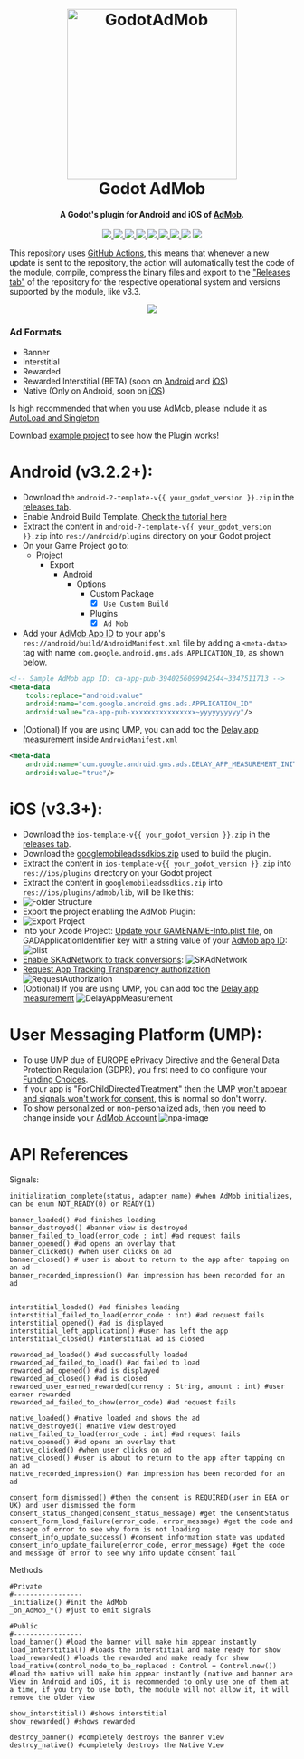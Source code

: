 
<h1 align="center">
  <br>
  <img src="https://i.imgur.com/T3Beai0.png" alt="GodotAdMob" width="300">
  <br>
  Godot AdMob
  <br>
</h1>

<h4 align="center">A Godot's plugin for Android and iOS of <a href="https://admob.google.com" target="_blank">AdMob</a>.</h4>

<p align="center">
  <a href="https://github.com/Poing-Studios/Godot-AdMob-Android-iOS/actions/workflows/release_ios_v3_3+.yml">
    <img src="https://github.com/Poing-Studios/Godot-AdMob-Android-iOS/workflows/Build%20iOS%203.3+/badge.svg">
  </a>
  <a href="https://cocoapods.org/pods/Google-Mobile-Ads-SDK">
    <img src="https://img.shields.io/cocoapods/v/Google-Mobile-Ads-SDK?label=GAD%20SDK%20iOS">
  </a>
  <a href="https://github.com/Poing-Studios/Godot-AdMob-Android-iOS/actions">
    <img src="https://github.com/Poing-Studios/Godot-AdMob-Android-iOS/workflows/Build%20Android/badge.svg">
  </a>
  <a href="https://github.com/Poing-Studios/Godot-AdMob-Android-iOS/blob/master/android/admob/admob/build.gradle#L30">
    <img src="https://img.shields.io/badge/GAD%20SDK%20Android-v20.0.0-informational">
  </a>
  <a href="https://github.com/Poing-Studios/Godot-AdMob-Android-iOS/actions">
    <img src="https://github.com/Poing-Studios/Godot-AdMob-Android-iOS/workflows/Copy%20admob_api%2F/badge.svg">
  </a>
  <a href="https://github.com/Poing-Studios/Godot-AdMob-Android-iOS/actions">
    <img src="https://github.com/Poing-Studios/Godot-AdMob-Android-iOS/workflows/Export%20for%20Android%20and%20iOS/badge.svg">
  </a>
  <a href="https://github.com/Poing-Studios/Godot-AdMob-Android-iOS/releases">
    <img src="https://img.shields.io/github/downloads/Poing-Studios/Godot-AdMob-Android-iOS/total?style=social">
  </a>
  <img src="https://img.shields.io/github/stars/Poing-Studios/Godot-AdMob-Android-iOS?style=social">
  <img src="https://img.shields.io/github/license/Poing-Studios/Godot-AdMob-Android-iOS?style=plastic">
</p>

This repository uses [GitHub Actions](https://github.com/features/actions), this means that whenever a new update is sent to the repository, the action will automatically test the code of the module, compile, compress the binary files and export to the ["Releases tab"](https://github.com/Poing-Studios/Godot-AdMob-Android-iOS/releases) of the repository for the respective operational system and versions supported by the module, like v3.3.


<p align="center">
	<img align="center" src="https://i.imgur.com/u5y2GEx.png">
</p>

### Ad Formats
- Banner 
- Interstitial
- Rewarded
- Rewarded Interstitial (BETA) (soon on [Android](https://developers.google.com/admob/android/rewarded-interstitial) and [iOS](https://developers.google.com/admob/ios/rewarded-interstitial))
- Native (Only on Android, soon on [iOS](https://developers.google.com/admob/ios/native/start))

Is high recommended that when you use AdMob, please include it as [AutoLoad and Singleton](https://docs.godotengine.org/en/stable/getting_started/step_by_step/singletons_autoload.html)

Download [example project](https://github.com/Poing-Studios/Godot-AdMob-Android-iOS/tree/master/example) to see how the Plugin works!

# Android (v3.2.2+):
- Download the ```android-?-template-v{{ your_godot_version }}.zip``` in the [releases tab](https://github.com/Poing-Studios/Godot-AdMob-Android-iOS/releases/tag/Android_v3.2.2%2B).
- Enable Android Build Template. [Check the tutorial here](https://docs.godotengine.org/en/stable/getting_started/workflow/export/android_custom_build.html)
- Extract the content in ```android-?-template-v{{ your_godot_version }}.zip``` into ```res://android/plugins``` directory on your Godot project
- On your Game Project go to:
	- Project
		- Export
			- Android
				- Options
					- Custom Package 
						- [x] ```Use Custom Build```
					- Plugins 
						- [x] ```Ad Mob```
- Add your [AdMob App ID](https://support.google.com/admob/answer/7356431) to your app's ```res://android/build/AndroidManifest.xml``` file by adding a ```<meta-data>``` tag with name ```com.google.android.gms.ads.APPLICATION_ID```, as shown below.

``` xml
<!-- Sample AdMob app ID: ca-app-pub-3940256099942544~3347511713 -->
<meta-data
	tools:replace="android:value"
	android:name="com.google.android.gms.ads.APPLICATION_ID"
	android:value="ca-app-pub-xxxxxxxxxxxxxxxx~yyyyyyyyyy"/>
```

- (Optional) If you are using UMP, you can add too the [Delay app measurement](https://developers.google.com/admob/ump/android/quick-start#delay_app_measurement_optional) inside ```AndroidManifest.xml``` 

``` xml
<meta-data
	android:name="com.google.android.gms.ads.DELAY_APP_MEASUREMENT_INIT"
	android:value="true"/>
```

# iOS (v3.3+):
- Download the ```ios-template-v{{ your_godot_version }}.zip``` in the [releases tab](https://github.com/Poing-Studios/Godot-AdMob-Android-iOS/releases/tag/iOS_v3.3%2B).
- Download the [googlemobileadssdkios.zip](https://github.com/Poing-Studios/Godot-AdMob-Android-iOS/releases/download/iOS_v3.3%2B/googlemobileadssdkios.zip) used to build the plugin.
- Extract the content in ```ios-template-v{{ your_godot_version }}.zip``` into ```res://ios/plugins``` directory on your Godot project
- Extract the content in ```googlemobileadssdkios.zip``` into ```res://ios/plugins/admob/lib```, will be like this:
- ![Folder Structure](https://i.imgur.com/Xdj8yqV.png)
- Export the project enabling the AdMob Plugin:
- ![Export Project](https://i.imgur.com/4Zm3sjp.png)
- Into your Xcode Project: [Update your GAMENAME-Info.plist file](https://developers.google.com/admob/ios/quick-start#update_your_infoplist), on GADApplicationIdentifier key with a string value of your [AdMob app ID](https://support.google.com/admob/answer/7356431):
![plist](https://i.imgur.com/1tcKXx5.png)
- [Enable SKAdNetwork to track conversions](https://developers.google.com/admob/ios/ios14#skadnetwork):
![SKAdNetwork](https://developers.google.com/admob/images/idfa/skadnetwork.png)
- [Request App Tracking Transparency authorization](https://developers.google.com/admob/ios/ios14#request)
![RequestAuthorization](https://developers.google.com/admob/images/idfa/editor.png)
- (Optional) If you are using UMP, you can add too the [Delay app measurement](https://developers.google.com/admob/ump/ios/quick-start#delay_app_measurement_optional)
![DelayAppMeasurement](https://developers.google.com/admob/images/delay_app_measurement_plist.png)


# User Messaging Platform (UMP):
- To use UMP due of EUROPE ePrivacy Directive and the General Data Protection Regulation (GDPR), you first need to do configure your [Funding Choices](https://support.google.com/fundingchoices/answer/9180084).
- If your app is "ForChildDirectedTreatment" then the UMP [won't appear and signals won't work for consent](https://stackoverflow.com/a/63232045), this is normal so don't worry.
- To show personalized or non-personalized ads, then you need to change inside your [AdMob Account](https://apps.admob.com/?utm_source=internal&utm_medium=et&utm_campaign=helpcentrecontextualopt&utm_term=http://goo.gl/6Xkfcf&subid=ww-ww-et-amhelpv4)
![npa-image](https://i.stack.imgur.com/0v1eL.png)

# API References
Signals:
```GDScript
initialization_complete(status, adapter_name) #when AdMob initializes, can be enum NOT_READY(0) or READY(1)

banner_loaded() #ad finishes loading
banner_destroyed() #banner view is destroyed
banner_failed_to_load(error_code : int) #ad request fails
banner_opened() #ad opens an overlay that
banner_clicked() #when user clicks on ad
banner_closed() # user is about to return to the app after tapping on an ad
banner_recorded_impression() #an impression has been recorded for an ad


interstitial_loaded() #ad finishes loading
interstitial_failed_to_load(error_code : int) #ad request fails
interstitial_opened() #ad is displayed
interstitial_left_application() #user has left the app
interstitial_closed() #interstitial ad is closed

rewarded_ad_loaded() #ad successfully loaded
rewarded_ad_failed_to_load() #ad failed to load
rewarded_ad_opened() #ad is displayed
rewarded_ad_closed() #ad is closed
rewarded_user_earned_rewarded(currency : String, amount : int) #user earner rewarded
rewarded_ad_failed_to_show(error_code) #ad request fails

native_loaded() #native loaded and shows the ad
native_destroyed() #native view destroyed
native_failed_to_load(error_code : int) #ad request fails
native_opened() #ad opens an overlay that
native_clicked() #when user clicks on ad
native_closed() #user is about to return to the app after tapping on an ad
native_recorded_impression() #an impression has been recorded for an ad

consent_form_dismissed() #then the consent is REQUIRED(user in EEA or UK) and user dismissed the form
consent_status_changed(consent_status_message) #get the ConsentStatus
consent_form_load_failure(error_code, error_message) #get the code and message of error to see why form is not loading
consent_info_update_success() #consent information state was updated
consent_info_update_failure(error_code, error_message) #get the code and message of error to see why info update consent fail
```

Methods
```GDScript
#Private
#-----------------
_initialize() #init the AdMob
_on_AdMob_*() #just to emit signals

#Public
#-----------------
load_banner() #load the banner will make him appear instantly
load_interstitial() #loads the interstitial and make ready for show
load_rewarded() #loads the rewarded and make ready for show
load_native(control_node_to_be_replaced : Control = Control.new()) #load the native will make him appear instantly (native and banner are View in Android and iOS, it is recommended to only use one of them at a time, if you try to use both, the module will not allow it, it will remove the older view

show_interstitial() #shows interstitial
show_rewarded() #shows rewarded

destroy_banner() #completely destroys the Banner View
destroy_native() #completely destroys the Native View

```

